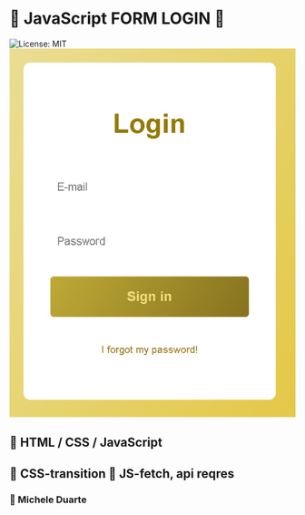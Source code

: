 # 🌠  JavaScript FORM LOGIN 🌠  
![License: MIT](https://img.shields.io/badge/License-MIT-green.svg)   
![alt](https://github.com/digidatservs/images/blob/629723cbdc037bf49d17bac47bf29975727a5459/Login_form_js_01.png)

## 📂 HTML / CSS / JavaScript
## 🔖 CSS-transition 🔖 JS-fetch, api reqres
### 🔧 Michele Duarte
 
